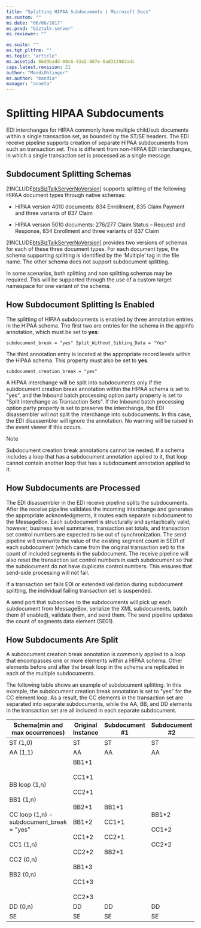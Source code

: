 ```yaml
---
title: "Splitting HIPAA Subdocuments | Microsoft Docs"
ms.custom: ""
ms.date: "06/08/2017"
ms.prod: "biztalk-server"
ms.reviewer: ""

ms.suite: ""
ms.tgt_pltfrm: ""
ms.topic: "article"
ms.assetid: 66d9badd-00c6-43a3-807e-0ad313983adc
caps.latest.revision: 21
author: "MandiOhlinger"
ms.author: "mandia"
manager: "anneta"
---
```

# Splitting HIPAA Subdocuments
EDI interchanges for HIPAA commonly have multiple child/sub documents within a single transaction set, as bounded by the ST/SE headers. The EDI receive pipeline supports creation of separate HIPAA subdocuments from such an transaction set. This is different from non-HIPAA EDI interchanges, in which a single transaction set is processed as a single message.  
  
## Subdocument Splitting Schemas  
 [!INCLUDE[btsBizTalkServerNoVersion](../includes/btsbiztalkservernoversion-md.md)] supports splitting of the following HIPAA document types through native schemas:  
  
-   HIPAA version 4010 documents: 834 Enrollment, 835 Claim Payment and three variants of 837 Claim  
  
-   HIPAA version 5010 documents: 276/277 Claim Status – Request and Response, 834 Enrollment and three variants of 837 Claim  
  
 [!INCLUDE[btsBizTalkServerNoVersion](../includes/btsbiztalkservernoversion-md.md)] provides two versions of schemas for each of these three document types. For each document type, the schema supporting splitting is identified by the ‘Multiple’ tag in the file name. The other schema does not support subdocument splitting.  
  
 In some scenarios, both splitting and non splitting schemas may be required. This will be supported through the use of a custom target namespace for one variant of the schema.  
  
## How Subdocument Splitting Is Enabled  
 The splitting of HIPAA subdocuments is enabled by three annotation entries in the HIPAA schema. The first two are  entries for the schema in the appinfo annotation, which must be set to **yes**:  
  
```  
subdocument_break = "yes" Split_Without_Sibling_Data = "Yes"  
```  
  
 The third annotation entry is located at the appropriate record levels within the HIPAA schema. This property must also be set to **yes**.  
  
```  
subdocument_creation_break = "yes"  
```  
  
 A HIPAA interchange will be split into subdocuments only if the subdocument creation break annotation within the HIPAA schema is set to "yes", and the Inbound batch processing option party property is set to "Split Interchange as Transaction Sets". If the Inbound batch processing option party property is set to preserve the interchange, the EDI disassembler will not split the interchange into subdocuments. In this case, the EDI disassembler will ignore the annotation. No warning will be raised in the event viewer if this occurs.  
  
> [!NOTE]
>  Subdocument creation break annotations cannot be nested. If a schema includes a loop that has a subdocument annotation applied to it, that loop cannot contain another loop that has a subdocument annotation applied to it.  
  
## How Subdocuments are Processed  
 The EDI disassembler in the EDI receive pipeline splits the subdocuments. After the receive pipeline validates the incoming interchange and generates the appropriate acknowledgments, it routes each separate subdocument to the MessageBox. Each subdocument is structurally and syntactically valid; however, business level summaries, transaction set totals, and transaction set control numbers are expected to be out of synchronization. The send pipeline will overwrite the value of the existing segment count in SE01 of each subdocument (which came from the original transaction set) to the count of included segments in the subdocument. The receive pipeline will also reset the transaction set control numbers in each subdocument so that the subdocument do not have duplicate control numbers. This ensures that send-side processing will not fail.  
  
 If a transaction set fails EDI or extended validation during subdocument splitting, the individual failing transaction set is suspended.  
  
 A send port that subscribes to the subdocuments will pick up each subdocument from MessageBox, serialize the XML subdocuments, batch them (if enabled), validate them, and send them. The send pipeline updates the count of segments data element (SE01).  
  
## How Subdocuments Are Split  
 A subdocument creation break annotation is commonly applied to a loop that encompasses one or more elements within a HIPAA schema. Other elements before and after the break loop in the schema are replicated in each of the multiple subdocuments.  
  
 The following table shows an example of subdocument splitting. In this example, the subdocument creation break annotation is set to "yes" for the CC element loop. As a result, the CC elements in the transaction set are separated into separate subdocuments, while the AA, BB, and DD elements in the transaction set are all included in each separate subdocument.  
  
|Schema(min and max occurrences)|Original Instance|Subdocument #1|Subdocument #2|Subdocument #3|  
|---------------------------------------|-----------------------|---------------------|---------------------|---------------------|  
|ST (1,0)|ST|ST|ST|ST|  
|AA (1,1)|AA|AA|AA|AA|  
|BB loop (1,n)<br /><br /> BB1 (1,n)<br /><br /> CC loop (1,n) - subdocument_break = "yes"<br /><br /> CC1 (1,n)<br /><br /> CC2 (0,n)<br /><br /> BB2 (0,n)|BB1*1<br /><br /> CC1\*1<br /><br /> CC2\*1<br /><br /> BB2\*1<br /><br /> BB1\*2<br /><br /> CC1\*2<br /><br /> CC2\*2<br /><br /> BB1\*3<br /><br /> CC1\*3<br /><br /> CC2\*3|BB1*1<br /><br /> CC1\*1<br /><br /> CC2\*1<br /><br /> BB2\*1|BB1*2<br /><br /> CC1\*2<br /><br /> CC2\*2|BB1*3<br /><br /> CC1\*3<br /><br /> CC2\*3|  
|DD (0,n)|DD|DD|DD|DD|  
|SE|SE|SE|SE|SE|